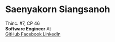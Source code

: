---
---

<div class="m-auto w-auto h-full flex justify-center items-center flex space-x-8 items-center">
  <div>
    <img src="https://avatars.githubusercontent.com/u/33742791?v=4" class="rounded-full size-65" alt="">
  </div>

  <div>
    <h1 class="text-2xl font-bold">Saenyakorn Siangsanoh</h1>
    <div class="text-xl">Thinc. #7, CP 46</div>
    <div class="text-xl flex items-center"><strong class="mr-2">Software Engineer</strong> At <a style="border-style:none" href="https://softnetics.tech" target="_blank"><Softnetics class="ml-2 w-56 h-auto"/></a></div>
    <div class="flex gap-4 items-center">
      <a href="https://github.com/saenyakorn">
        GitHub
      </a>
      <a href="https://www.facebook.com/saenyakorn.s">
        Facebook
      </a>
      <a href="https://www.linkedin.com/in/saenyakorn/">
        LinkedIn
      </a>
    </div>
  </div>
</div>

<Footer />

